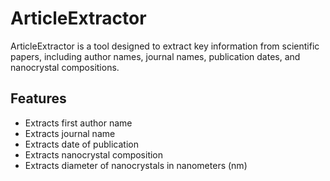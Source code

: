 # ArticleExtractor

ArticleExtractor is a tool designed to extract key information from scientific papers, including author names, journal names, publication dates, and nanocrystal compositions.

## Features

- Extracts first author name
- Extracts journal name
- Extracts date of publication
- Extracts nanocrystal composition
- Extracts diameter of nanocrystals in nanometers (nm)
